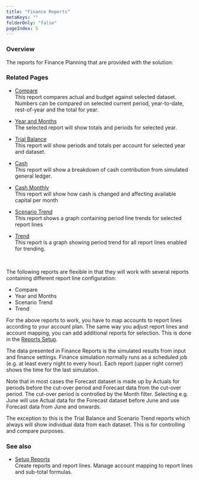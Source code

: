 ```yaml
---
title: "Finance Reports"
metaKeys: ""
folderOnly: "false"
pageIndex: 5
---
```

### Overview
The reports for Finance Planning that are provided with the solution:
<br/>


### Related Pages

- [Compare](../../workbooks/financial-planning/finance-reports/compare.md)<br/>This report compares actual and budget against selected dataset. Numbers can be compared on selected current period, year-to-date, rest-of-year and the total for year.

- [Year and Months](../../workbooks/financial-planning/finance-reports/year-and-months.md)<br/>The selected report will show totals and periods for selected year.

- [Trial Balance](../../workbooks/financial-planning/finance-reports/trial-balance.md)<br/>This report will show periods and totals per account for selected year and dataset.

- [Cash](../../workbooks/financial-planning/finance-reports/cash.md)<br/>This report will show a breakdown of cash contribution from simulated general ledger.

- [Cash Monthly](../../workbooks/financial-planning/finance-reports/cash-monthly.md)<br/>This report will show how cash is changed and affecting available capital per month

- [Scenario Trend](../../workbooks/financial-planning/finance-reports/scenario-trend.md)<br/>This report shows a graph containing period line trends for selected report lines

- [Trend](../../workbooks/financial-planning/finance-reports/trend.md)<br/>This report is a graph showing period trend for all report lines enabled for trending.
<br/>

The following reports are flexible in that they will work with several reports containing different report line configuration:
- Compare
- Year and Months
- Scenario Trend
- Trend

For the above reports to work, you have to map accounts to report lines according to your account plan. The same way you adjust report lines and account mapping, you can add additional reports for selection. This is done in the [Reports Setup](../../workbooks/data-management/report-setup.md).

The data presented in Finance Reports is the simulated results from input and finance settings. Finance simulation normally runs as a scheduled job (e.g. at least every night to every hour). Each report (upper right corner) shows the time for the last simulation.

Note that in most cases the Forecast dataset is made up by Actuals for periods before the cut-over period and Forecast data from the cut-over period. The cut-over period is controlled by the Month filter. Selecting e.g. June will use Actual data for the Forecast dataset before June and use Forecast data from June and onwards. 

The exception to this is the Trial Balance and Scenario Trend reports which always will show individual data from each dataset. This is for controlling and compare purposes.
<br/>

### See also
-  [Setup Reports](../../workbooks/data-management/report-setup.md)<br/>
Create reports and report lines. Manage account mapping to report lines and sub-total formulas.
